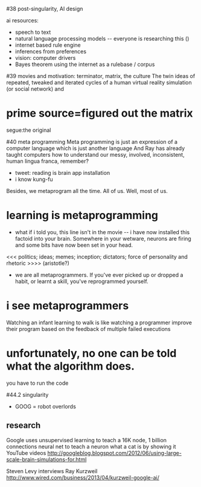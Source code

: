 


#38 post-singularity, AI design

ai resources:
- speech to text
- natural language processing models
-- everyone is researching this ()
- internet based rule engine
- inferences from preferences
- vision: computer drivers
- Bayes theorem using the internet as a rulebase / corpus


#39 movies and motivation: terminator, matrix, the culture
The twin ideas of repeated, tweaked and iterated cycles of a human virtual reality
simulation (or social network) and

# prime source=figured out the matrix
segue:the original

#40 meta programming
Meta programming is just an expression of a computer language
which is just another language
And Ray has already taught computers how to understand our messy, involved,
inconsistent, human lingua franca, remember?
- tweet: reading is brain app installation
- i know kung-fu

Besides, we metaprogram all the time. All of us.  Well, most of us.

# learning is metaprogramming
- what if i told you, this line isn't in the movie
-- i have now installed this factoid into your brain. Somewhere in your wetware, neurons are firing
and some bits have now been set in your head.

<<< politics; ideas; memes; inception; dictators; force of personality and rhetoric >>>> (aristotle?)

- we are all metaprogrammers. If you've ever picked up or dropped a habit,
or learnt a skill, you've reprogrammed yourself.

# i see metaprogrammers

Watching an infant learning to walk is like watching a programmer
improve their program based on the feedback of multiple failed
executions

# unfortunately, no one can be told what the algorithm does.
  you have to run the code 

#44.2 singularity
- GOOG = robot overlords

## research

Google uses unsupervised learning to teach a 16K node, 1 billion connections neural net
to teach a neuron what a cat is by showing it YouTube videos
http://googleblog.blogspot.com/2012/06/using-large-scale-brain-simulations-for.html

Steven Levy interviews Ray Kurzweil
http://www.wired.com/business/2013/04/kurzweil-google-ai/

